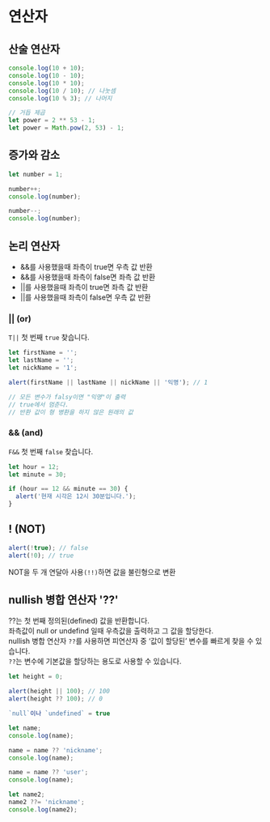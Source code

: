 # 연산자

## 산술 연산자

```js
console.log(10 + 10);
console.log(10 - 10);
console.log(10 * 10);
console.log(10 / 10); // 나눗셈
console.log(10 % 3); // 나머지

// 거듭 제곱
let power = 2 ** 53 - 1;
let power = Math.pow(2, 53) - 1;
```

## 증가와 감소

```js
let number = 1;

number++;
console.log(number);

number--;
console.log(number);
```

## 논리 연산자

- &&를 사용했을때 좌측이 true면 우측 값 반환
- &&를 사용했을때 좌측이 false면 좌측 값 반환
- ||를 사용했을때 좌측이 true면 좌측 값 반환
- ||를 사용했을때 좌측이 false면 우측 값 반환

### || (or)

`T||` 첫 번째 `true` 찾습니다.


```js
let firstName = '';
let lastName = '';
let nickName = '1';

alert(firstName || lastName || nickName || '익명'); // 1

// 모든 변수가 falsy이면 "익명"이 출력
// true에서 멈춘다.
// 반환 값이 형 병환을 하지 않은 원래의 값
```

### && (and)

`F&&` 첫 번째 `false` 찾습니다.

```js
let hour = 12;
let minute = 30;

if (hour == 12 && minute == 30) {
  alert('현재 시각은 12시 30분입니다.');
}
```

## ! (NOT)

```js
alert(!true); // false
alert(!0); // true
```

NOT을 두 개 연달아 사용`(!!)`하면 값을 불린형으로 변환

## nullish 병합 연산자 '??'

??는 첫 번째 정의된(defined) 값을 반환합니다.<br/>
좌측값이 null or undefind 일때 우측값을 출력하고 그 값을 할당한다.<br/>
nullish 병합 연산자 `??`를 사용하면 피연산자 중 ‘값이 할당된’ 변수를 빠르게 찾을 수 있습니다.<br/>
`??`는 변수에 기본값을 할당하는 용도로 사용할 수 있습니다.

```js
let height = 0;

alert(height || 100); // 100
alert(height ?? 100); // 0

`null`이나 `undefined` = true

let name;
console.log(name);

name = name ?? 'nickname';
console.log(name);

name = name ?? 'user';
console.log(name);

let name2;
name2 ??= 'nickname';
console.log(name2);
```
